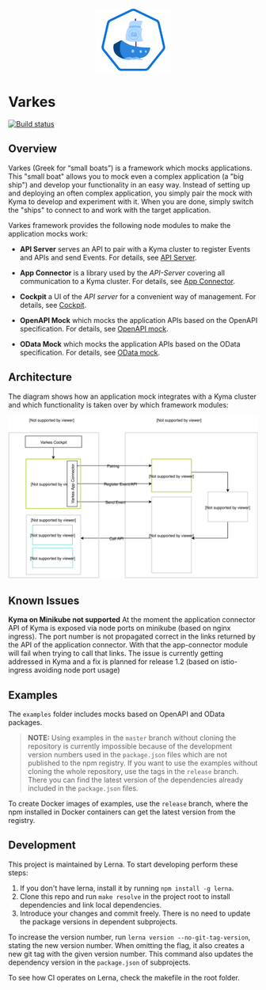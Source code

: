 <p align="center">
 <img src="./assets/logo.svg" width="150">
</p>

# Varkes
[![Build status](https://status.build.kyma-project.io/badge.svg?jobs=post-master-varkes)](https://status.build.kyma-project.io/?repo=kyma-incubator%2Fvarkes&job=post-master-varkes)

## Overview

Varkes (Greek for “small boats”) is a framework which mocks applications. This "small boat" allows you to mock even a complex application (a "big ship") and develop your functionality in an easy way. Instead of setting up and deploying an often complex application, you simply pair the mock with Kyma to develop and experiment with it. When you are done, simply switch the "ships" to connect to and work with the target application. 

Varkes framework provides the following node modules to make the application mocks work:

* **API Server** serves an API to pair with a Kyma cluster to register Events and APIs and send Events. For details, see [API Server](modules/api-server/README.md).

* **App Connector** is a library used by the *API-Server* covering all communication to a Kyma cluster. For details, see [App Connector](modules/app-connector/README.md).

* **Cockpit** a UI of the *API server* for a convenient way of management. For details, see [Cockpit](modules/cockpit/README.md).

* **OpenAPI Mock** which mocks the application APIs based on the OpenAPI specification. For details, see [OpenAPI mock](modules/openapi-mock/README.md).

* **OData Mock** which mocks the application APIs based on the OData specification. For details, see [OData mock](modules/odata-mock/README.md).

## Architecture

The diagram shows how an application mock integrates with a Kyma cluster and which functionality is taken over by which framework modules:

![Mocks Architecture](/assets/architecture.svg)

## Known Issues
**Kyma on Minikube not supported**
At the moment the application connector API of Kyma is exposed via node ports on minikube (based on nginx ingress). The port number is not propagated correct in the links returned by the API of the application connector. With that the app-connector module will fail when trying to call that links.
The issue is currently getting addressed in Kyma and a fix is planned for release 1.2 (based on istio-ingress avoiding node port usage)

## Examples

The `examples` folder includes mocks based on OpenAPI and OData packages. 
>**NOTE:** Using examples in the `master` branch without cloning the repository is currently impossible because of the development version numbers used in the `package.json` files which are not published to the npm registry. If you want to use the examples without cloning the whole repository, use the tags in the `release` branch. There you can find the latest version of the dependencies already included in the `package.json` files. 

To create Docker images of examples, use the `release` branch, where the npm installed in Docker containers can get the latest version from the registry.

## Development

This project is maintained by Lerna. To start developing perform these steps:

1. If you don't have lerna, install it by running `npm install -g lerna`.
2. Clone this repo and run `make resolve` in the project root to install dependencies and link local dependencies.
3. Introduce your changes and commit freely. There is no need to update the package versions in dependent subprojects.

To increase the version number, run `lerna version --no-git-tag-version`, stating the new version number. When omitting the flag, it also creates a new git tag with the given version number. This command also updates the dependency version in the `package.json` of subprojects.

To see how CI operates on Lerna, check the makefile in the root folder.
